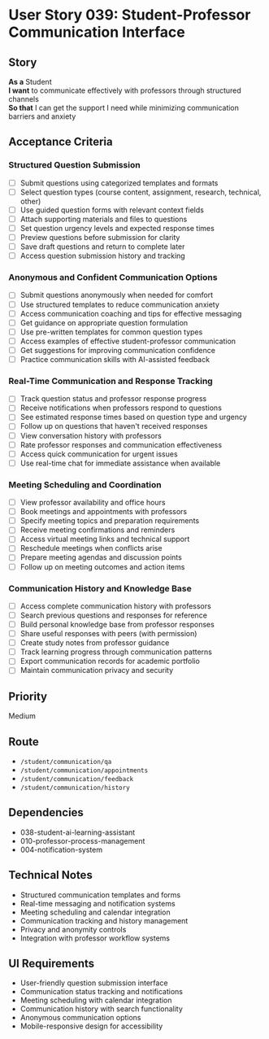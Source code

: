 # User Story 039: Student-Professor Communication Interface

## Story
**As a** Student  
**I want** to communicate effectively with professors through structured channels  
**So that** I can get the support I need while minimizing communication barriers and anxiety

## Acceptance Criteria

### Structured Question Submission
- [ ] Submit questions using categorized templates and formats
- [ ] Select question types (course content, assignment, research, technical, other)
- [ ] Use guided question forms with relevant context fields
- [ ] Attach supporting materials and files to questions
- [ ] Set question urgency levels and expected response times
- [ ] Preview questions before submission for clarity
- [ ] Save draft questions and return to complete later
- [ ] Access question submission history and tracking

### Anonymous and Confident Communication Options
- [ ] Submit questions anonymously when needed for comfort
- [ ] Use structured templates to reduce communication anxiety
- [ ] Access communication coaching and tips for effective messaging
- [ ] Get guidance on appropriate question formulation
- [ ] Use pre-written templates for common question types
- [ ] Access examples of effective student-professor communication
- [ ] Get suggestions for improving communication confidence
- [ ] Practice communication skills with AI-assisted feedback

### Real-Time Communication and Response Tracking
- [ ] Track question status and professor response progress
- [ ] Receive notifications when professors respond to questions
- [ ] See estimated response times based on question type and urgency
- [ ] Follow up on questions that haven't received responses
- [ ] View conversation history with professors
- [ ] Rate professor responses and communication effectiveness
- [ ] Access quick communication for urgent issues
- [ ] Use real-time chat for immediate assistance when available

### Meeting Scheduling and Coordination
- [ ] View professor availability and office hours
- [ ] Book meetings and appointments with professors
- [ ] Specify meeting topics and preparation requirements
- [ ] Receive meeting confirmations and reminders
- [ ] Access virtual meeting links and technical support
- [ ] Reschedule meetings when conflicts arise
- [ ] Prepare meeting agendas and discussion points
- [ ] Follow up on meeting outcomes and action items

### Communication History and Knowledge Base
- [ ] Access complete communication history with professors
- [ ] Search previous questions and responses for reference
- [ ] Build personal knowledge base from professor responses
- [ ] Share useful responses with peers (with permission)
- [ ] Create study notes from professor guidance
- [ ] Track learning progress through communication patterns
- [ ] Export communication records for academic portfolio
- [ ] Maintain communication privacy and security

## Priority
Medium

## Route
- `/student/communication/qa`
- `/student/communication/appointments`
- `/student/communication/feedback`
- `/student/communication/history`

## Dependencies
- 038-student-ai-learning-assistant
- 010-professor-process-management
- 004-notification-system

## Technical Notes
- Structured communication templates and forms
- Real-time messaging and notification systems
- Meeting scheduling and calendar integration
- Communication tracking and history management
- Privacy and anonymity controls
- Integration with professor workflow systems

## UI Requirements
- User-friendly question submission interface
- Communication status tracking and notifications
- Meeting scheduling with calendar integration
- Communication history with search functionality
- Anonymous communication options
- Mobile-responsive design for accessibility